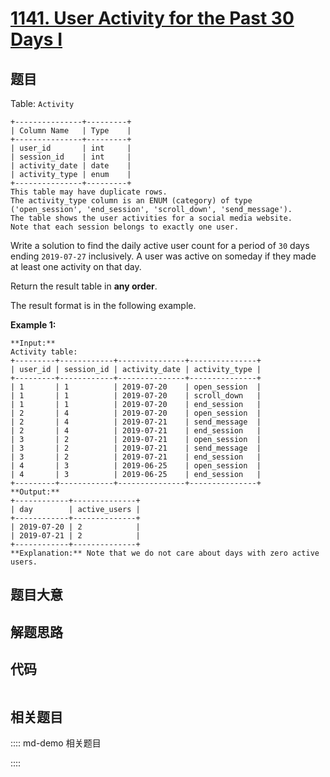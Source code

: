 # [1141. User Activity for the Past 30 Days I](https://leetcode.com/problems/user-activity-for-the-past-30-days-i)

## 题目

Table: `Activity`

    
    
    +---------------+---------+
    | Column Name   | Type    |
    +---------------+---------+
    | user_id       | int     |
    | session_id    | int     |
    | activity_date | date    |
    | activity_type | enum    |
    +---------------+---------+
    This table may have duplicate rows.
    The activity_type column is an ENUM (category) of type ('open_session', 'end_session', 'scroll_down', 'send_message').
    The table shows the user activities for a social media website. 
    Note that each session belongs to exactly one user.
    



Write a solution to find the daily active user count for a period of `30` days
ending `2019-07-27` inclusively. A user was active on someday if they made at
least one activity on that day.

Return the result table in **any order**.

The result format is in the following example.



**Example 1:**

    
    
    **Input:** 
    Activity table:
    +---------+------------+---------------+---------------+
    | user_id | session_id | activity_date | activity_type |
    +---------+------------+---------------+---------------+
    | 1       | 1          | 2019-07-20    | open_session  |
    | 1       | 1          | 2019-07-20    | scroll_down   |
    | 1       | 1          | 2019-07-20    | end_session   |
    | 2       | 4          | 2019-07-20    | open_session  |
    | 2       | 4          | 2019-07-21    | send_message  |
    | 2       | 4          | 2019-07-21    | end_session   |
    | 3       | 2          | 2019-07-21    | open_session  |
    | 3       | 2          | 2019-07-21    | send_message  |
    | 3       | 2          | 2019-07-21    | end_session   |
    | 4       | 3          | 2019-06-25    | open_session  |
    | 4       | 3          | 2019-06-25    | end_session   |
    +---------+------------+---------------+---------------+
    **Output:** 
    +------------+--------------+ 
    | day        | active_users |
    +------------+--------------+ 
    | 2019-07-20 | 2            |
    | 2019-07-21 | 2            |
    +------------+--------------+ 
    **Explanation:** Note that we do not care about days with zero active users.
    


## 题目大意

## 解题思路

## 代码

```javascript

```

## 相关题目

:::: md-demo 相关题目

::::
